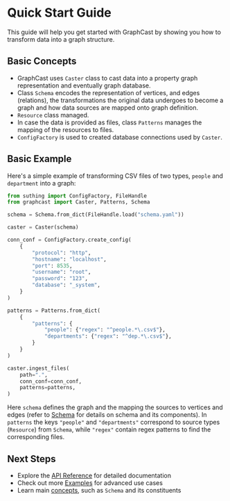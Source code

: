# Quick Start Guide

This guide will help you get started with GraphCast by showing you how to transform data into a graph structure.

## Basic Concepts

- GraphCast uses `Caster` class to cast data into a property graph representation and eventually graph database. 
- Class `Schema` encodes the representation of vertices, and edges (relations), the transformations the original data undergoes to become a graph and how data sources are mapped onto graph definition.
- `Resource` class managed.
- In case the data is provided as files, class `Patterns` manages the mapping of the resources to files. 
- `ConfigFactory` is used to created database connections used by `Caster`.

## Basic Example

Here's a simple example of transforming CSV files of two types, `people` and `department` into a graph:

```python
from suthing import ConfigFactory, FileHandle
from graphcast import Caster, Patterns, Schema

schema = Schema.from_dict(FileHandle.load("schema.yaml"))

caster = Caster(schema)

conn_conf = ConfigFactory.create_config(
    {
        "protocol": "http",
        "hostname": "localhost",
        "port": 8535,
        "username": "root",
        "password": "123",
        "database": "_system",
    }
)

patterns = Patterns.from_dict(
    {
        "patterns": {
            "people": {"regex": "^people.*\.csv$"},
            "departments": {"regex": "^dep.*\.csv$"},
        }
    }
)

caster.ingest_files(
    path=".",
    conn_conf=conn_conf,
    patterns=patterns,
)
```

Here `schema` defines the graph and the mapping the sources to vertices and edges (refer to [Schema](concepts/schema) for details on schema and its components).
In `patterns` the keys `"people"` and `"departments"` correspond to source types (`Resource`) from `Schema`, while `"regex"` contain regex patterns to find the corresponding files. 


## Next Steps

- Explore the [API Reference](reference/index.md) for detailed documentation
- Check out more [Examples](../examples/index.md) for advanced use cases
- Learn main [concepts](../concepts/index.md), such as `Schema` and its constituents 
